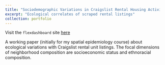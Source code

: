 ```yaml
---
title: "Sociodemographic Variations in Craigslist Rental Housing Activity in King County, WA"
excerpt: "Ecological correlates of scraped rental listings"
collection: portfolio
---
```


Visit the `flexdashboard` site [here](http://hesscl.com/cl-spatial-epi)

A working paper (initially for my spatial epidemiology course) about ecological variations with Craigslist rental unit listings. The focal dimensions of neighborhood composition are socioeconomic status and ethnoracial composition.
